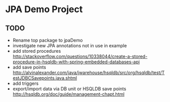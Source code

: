 # JPA Demo Project

## TODO
- Rename top package to jpaDemo
- investigate new JPA annotations not in use in example
- add stored procedures http://stackoverflow.com/questions/10338044/create-a-stored-procedure-in-hsqldb-with-spring-embedded-databases-api
- add save points http://alvinalexander.com/java/jwarehouse/hsqldb/src/org/hsqldb/test/TestJDBCSavepoints.java.shtml
- add triggers
- export/import data via DB unit or HSQLDB save points http://hsqldb.org/doc/guide/management-chapt.html